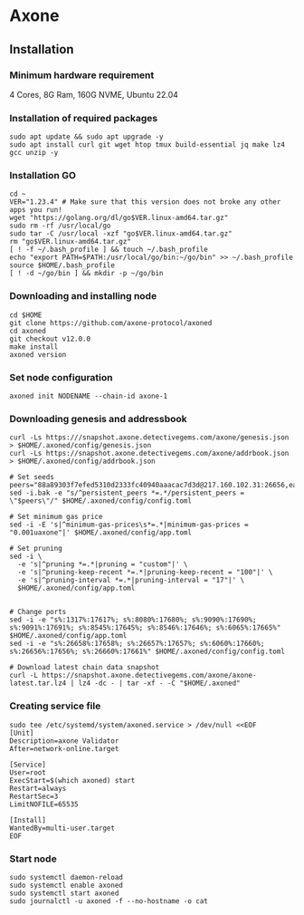 # Axone

## Installation

### Minimum hardware requirement <a href="#minimum-hardware-requirement" id="minimum-hardware-requirement"></a>

4 Cores, 8G Ram, 160G NVME, Ubuntu 22.04

### Installation of required packages <a href="#installation-of-required-packages" id="installation-of-required-packages"></a>

```
sudo apt update && sudo apt upgrade -y
sudo apt install curl git wget htop tmux build-essential jq make lz4 gcc unzip -y
```

### Installation GO <a href="#installation-go" id="installation-go"></a>

```
cd ~
VER="1.23.4" # Make sure that this version does not broke any other apps you run!
wget "https://golang.org/dl/go$VER.linux-amd64.tar.gz"
sudo rm -rf /usr/local/go
sudo tar -C /usr/local -xzf "go$VER.linux-amd64.tar.gz"
rm "go$VER.linux-amd64.tar.gz"
[ ! -f ~/.bash_profile ] && touch ~/.bash_profile
echo "export PATH=$PATH:/usr/local/go/bin:~/go/bin" >> ~/.bash_profile
source $HOME/.bash_profile
[ ! -d ~/go/bin ] && mkdir -p ~/go/bin
```

### Downloading and installing node <a href="#downloading-and-installing-node" id="downloading-and-installing-node"></a>

```
cd $HOME
git clone https://github.com/axone-protocol/axoned
cd axoned
git checkout v12.0.0
make install
axoned version
```

### Set node configuration <a href="#set-node-configuration" id="set-node-configuration"></a>

```
axoned init NODENAME --chain-id axone-1
```

### Downloading genesis and addressbook <a href="#downloading-genesis-and-addressbook" id="downloading-genesis-and-addressbook"></a>

```
curl -Ls https:///snapshot.axone.detectivegems.com/axone/genesis.json > $HOME/.axoned/config/genesis.json
curl -Ls https://snapshot.axone.detectivegems.com/axone/addrbook.json > $HOME/.axoned/config/addrbook.json
```

```
# Set seeds
peers="88a89303f7efed5310d2333fc40940aaacac7d3d@217.160.102.31:26656,ea1d3b5b70ac85d553a645561fbfd95577afee4c@148.113.153.62:26656,b356ae3dbfc97a21a89db0d58fdf00c7158d4d85@142.132.131.184:26656,9b372f7335ae09b38080c4d09106821757f8f7e2@65.21.32.216:26656,46f9edbbce02f0e6cf8aac82f65fe7aedecf3abd@51.159.96.236:36656"
sed -i.bak -e "s/^persistent_peers *=.*/persistent_peers = \"$peers\"/" $HOME/.axoned/config/config.toml

# Set minimum gas price
sed -i -E 's|^minimum-gas-prices\s*=.*|minimum-gas-prices = "0.001uaxone"|' $HOME/.axoned/config/app.toml

# Set pruning
sed -i \
  -e 's|^pruning *=.*|pruning = "custom"|' \
  -e 's|^pruning-keep-recent *=.*|pruning-keep-recent = "100"|' \
  -e 's|^pruning-interval *=.*|pruning-interval = "17"|' \
  $HOME/.axoned/config/app.toml


# Change ports
sed -i -e "s%:1317%:17617%; s%:8080%:17680%; s%:9090%:17690%; s%:9091%:17691%; s%:8545%:17645%; s%:8546%:17646%; s%:6065%:17665%" $HOME/.axoned/config/app.toml
sed -i -e "s%:26658%:17658%; s%:26657%:17657%; s%:6060%:17660%; s%:26656%:17656%; s%:26660%:17661%" $HOME/.axoned/config/config.toml

# Download latest chain data snapshot
curl -L https://snapshot.axone.detectivegems.com/axone/axone-latest.tar.lz4 | lz4 -dc - | tar -xf - -C "$HOME/.axoned"
```

### Creating service file <a href="#creating-service-file" id="creating-service-file"></a>

```
sudo tee /etc/systemd/system/axoned.service > /dev/null <<EOF
[Unit]
Description=axone Validator
After=network-online.target

[Service]
User=root
ExecStart=$(which axoned) start
Restart=always
RestartSec=3
LimitNOFILE=65535

[Install]
WantedBy=multi-user.target
EOF
```

### Start node <a href="#start-node" id="start-node"></a>

```
sudo systemctl daemon-reload
sudo systemctl enable axoned
sudo systemctl start axoned
sudo journalctl -u axoned -f --no-hostname -o cat
```
